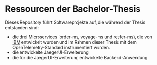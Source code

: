 # Ressourcen der Bachelor-Thesis

Dieses Repository führt Softwareprojekte auf, die während der Thesis entstanden sind:
- die drei Microservices (order-ms, voyage-ms und reefer-ms), die von [IBM](https://ibm-cloud-architecture.github.io/eda-saga-choreography/#implementation-explanation) entwickelt wurden und im Rahmen dieser Thesis mit dem OpenTelemetry-Standard instrumentiert wurden.
- die entwickelte JaegerUI-Erweiterung
- die für die JaegerUI-Erweiterung entwickelte Backend-Anwendung 
